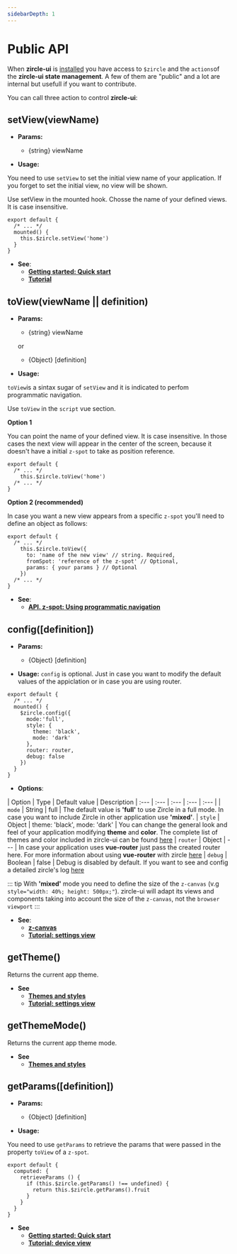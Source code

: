 ```yaml
---
sidebarDepth: 1
---
```

# Public API
When **zircle-ui** is [installed](/guide/getting-started.html) you have access to `$zircle` and the `actions`of the **zircle-ui state management**. A few of them are "public" and a lot are internal but usefull if you want to contribute.


You can call three action to control **zircle-ui**:

## setView(viewName)

- **Params:**
    - {string} viewName

- **Usage:**

You need to use `setView` to set the initial view name of your application. If you forget to set the initial view, no view will be shown.

Use setView in the mounted hook. Chosse the name of your defined views. It is case insensitive.

``` js{4}
export default {
  /* ... */
  mounted() {
    this.$zircle.setView('home')  
  }
}
```
- **See**: 
  - [**Getting started: Quick start**](/guide/getting-started.html#quick-start)
  - [**Tutorial**](/tutorial/)

## toView(viewName || definition)
- **Params:**
    - {string} viewName

    or

    - {Object} [definition]

- **Usage:**

`toView`is a sintax sugar of `setView` and it is indicated to perfom programmatic navigation.

Use `toView` in the `script` vue section. 


**Option 1**

You can point the name of your defined view. It is case insensitive. In those cases the next view will appear in the center of the screen, because it doesn't have a initial `z-spot` to take as position reference.

``` js{4}
export default {
  /* ... */
    this.$zircle.toView('home')  
  /* ... */
}
```

**Option 2 (recommended)**

In case you want a new view appears from a specific `z-spot` you'll need to define an object as follows:

``` js{4}
export default {
  /* ... */
    this.$zircle.toView({
      to: 'name of the new view' // string. Required,
      fromSpot: 'reference of the z-spot' // Optional,
      params: { your params } // Optional
    })  
  /* ... */
}
```


- **See**: 
  - [**API. z-spot: Using programmatic navigation**](/api/z-spot.html#using-programmatic-navigation)


## config([definition])

- **Params:**
    - {Object} [definition]

- **Usage:**
`config` is optional. Just in case you want to modify the default values of the appiclation or in case you are using router.

```js{4,5,6,7,8,9,10,11,12}
export default {
  /* ... */
  mounted() {
    $zircle.config({
      mode:'full',
      style: {
        theme: 'black',
        mode: 'dark'
      },
      router: router,
      debug: false 
    })
  }
}
```
- **Options**:

| Option | Type | Default value | Description
| :--- | :--- | :--- | :--- | :--- |
| `mode` | String | full | The default value is **'full'** to use Zircle in a full mode. In case you want to include Zircle in other application use **'mixed'**.
| `style` | Object | theme: 'black', mode: 'dark' | You can change the general look and feel of your application modifying **theme** and **color**. The complete list of themes and color included in zircle-ui can be found [here](/guide/themes-styles-and-colors.html)
| `router` | Object | --- | In case your application uses **vue-router** just pass the created router here. For more information about using **vue-router** with zircle [here](/guide/using-vue-router.html)
| `debug` | Boolean | false | Debug is disabled by default. If you want to see and config a detailed zircle's log [here](/api/internal-api.html#debug-api)

::: tip
  With **'mixed'** mode you need to define the size of the `z-canvas` (v.g `style="width: 40%; height: 500px;"`). zircle-ui will adapt its views and components taking into account the size of the `z-canvas`, not the `browser viewport`
:::

- **See**: 
  - [**z-canvas**](/api/z-canvas.html)
  - [**Tutorial: settings view**](/tutorial/settings-view.html)

## getTheme()
Returns the current app theme. 

- **See**
  - [**Themes and styles**](/guide/themes-styles-and-colors.html#changing-up-themes-and-modes)
  - [**Tutorial: settings view**](/tutorial/settings-view.html)

## getThemeMode()
Returns the current app theme mode. 

- **See** 
  - [**Themes and styles**](/guide/themes-styles-and-colors.html#changing-up-themes-and-modes)

## getParams([definition])

- **Params:**
    - {Object} [definition]

- **Usage:**

You need to use `getParams` to retrieve the params that were passed in the property `toView` of a `z-spot`.

``` js{4}
export default {
  computed: {
    retrieveParams () {
      if (this.$zircle.getParams() !== undefined) {
        return this.$zircle.getParams().fruit
      }
    }
  }
}
```
- **See**
  - [**Getting started: Quick start**](/guide/getting-started.html#quick-start)
  - [**Tutorial: device view**](/tutorial/device-view.html)
